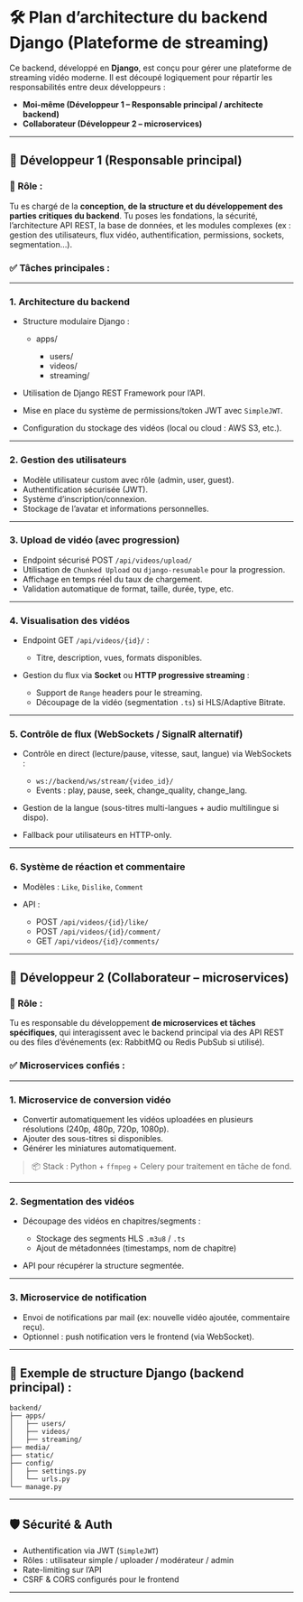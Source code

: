 # 🛠️ Plan d’architecture du backend Django (Plateforme de streaming)

Ce backend, développé en **Django**, est conçu pour gérer une plateforme de streaming vidéo moderne. Il est découpé logiquement pour répartir les responsabilités entre deux développeurs :

* **Moi-même (Développeur 1 – Responsable principal / architecte backend)**
* **Collaborateur (Développeur 2 – microservices)**

---

## 👤 Développeur 1 (Responsable principal)

### 🎯 Rôle :

Tu es chargé de la **conception, de la structure et du développement des parties critiques du backend**. Tu poses les fondations, la sécurité, l’architecture API REST, la base de données, et les modules complexes (ex : gestion des utilisateurs, flux vidéo, authentification, permissions, sockets, segmentation…).

### ✅ Tâches principales :

---

### 1. **Architecture du backend**

* Structure modulaire Django :

  * apps/

    * users/
    * videos/
    * streaming/
* Utilisation de Django REST Framework pour l’API.
* Mise en place du système de permissions/token JWT avec `SimpleJWT`.
* Configuration du stockage des vidéos (local ou cloud : AWS S3, etc.).

---

### 2. **Gestion des utilisateurs**

* Modèle utilisateur custom avec rôle (admin, user, guest).
* Authentification sécurisée (JWT).
* Système d’inscription/connexion.
* Stockage de l’avatar et informations personnelles.

---

### 3. **Upload de vidéo (avec progression)**

* Endpoint sécurisé POST `/api/videos/upload/`
* Utilisation de `Chunked Upload` ou `django-resumable` pour la progression.
* Affichage en temps réel du taux de chargement.
* Validation automatique de format, taille, durée, type, etc.

---

### 4. **Visualisation des vidéos**

* Endpoint GET `/api/videos/{id}/` :

  * Titre, description, vues, formats disponibles.
* Gestion du flux via **Socket** ou **HTTP progressive streaming** :

  * Support de `Range` headers pour le streaming.
  * Découpage de la vidéo (segmentation `.ts`) si HLS/Adaptive Bitrate.

---

### 5. **Contrôle de flux (WebSockets / SignalR alternatif)**

* Contrôle en direct (lecture/pause, vitesse, saut, langue) via WebSockets :

  * `ws://backend/ws/stream/{video_id}/`
  * Events : play, pause, seek, change\_quality, change\_lang.
* Gestion de la langue (sous-titres multi-langues + audio multilingue si dispo).
* Fallback pour utilisateurs en HTTP-only.

---

### 6. **Système de réaction et commentaire**

* Modèles : `Like`, `Dislike`, `Comment`
* API :

  * POST `/api/videos/{id}/like/`
  * POST `/api/videos/{id}/comment/`
  * GET `/api/videos/{id}/comments/`

---

## 👥 Développeur 2 (Collaborateur – microservices)

### 🎯 Rôle :

Tu es responsable du développement **de microservices et tâches spécifiques**, qui interagissent avec le backend principal via des API REST ou des files d’événements (ex: RabbitMQ ou Redis PubSub si utilisé).

### ✅ Microservices confiés :

---

### 1. **Microservice de conversion vidéo**

* Convertir automatiquement les vidéos uploadées en plusieurs résolutions (240p, 480p, 720p, 1080p).
* Ajouter des sous-titres si disponibles.
* Générer les miniatures automatiquement.

> 📦 Stack : Python + `ffmpeg` + Celery pour traitement en tâche de fond.

---

### 2. **Segmentation des vidéos**

* Découpage des vidéos en chapitres/segments :

  * Stockage des segments HLS `.m3u8` / `.ts`
  * Ajout de métadonnées (timestamps, nom de chapitre)
* API pour récupérer la structure segmentée.

---

### 3. **Microservice de notification**

* Envoi de notifications par mail (ex: nouvelle vidéo ajoutée, commentaire reçu).
* Optionnel : push notification vers le frontend (via WebSocket).

---

## 🧠 Exemple de structure Django (backend principal) :

```
backend/
├── apps/
│   ├── users/
│   ├── videos/
│   ├── streaming/
├── media/
├── static/
├── config/
│   ├── settings.py
│   └── urls.py
└── manage.py
```

---

## 🛡️ Sécurité & Auth

* Authentification via JWT (`SimpleJWT`)
* Rôles : utilisateur simple / uploader / modérateur / admin
* Rate-limiting sur l’API
* CSRF & CORS configurés pour le frontend

---
